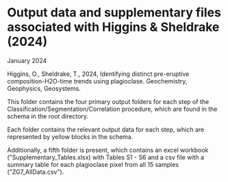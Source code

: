 # Output data and supplementary files associated with Higgins & Sheldrake (2024)

January 2024

Higgins, O., Sheldrake, T., 2024, Identifying distinct pre-eruptive composition-H2O-time trends using plagioclase. Geochemistry, Geophysics, Geosystems.

This folder contains the four primary output folders for each step of the Classification/Segmentation/Correlation procedure, which are found in the schema in the root directory.

Each folder contains the relevant output data for each step, which are represented by yellow blocks in the schema.

Additionally, a fifth folder is present, which contains an excel workbook ("Supplementary_Tables.xlsx) with Tables S1 - S6 and a csv file with a summary table for each plagioclase pixel from all 15 samples ("ZG7_AllData.csv").
